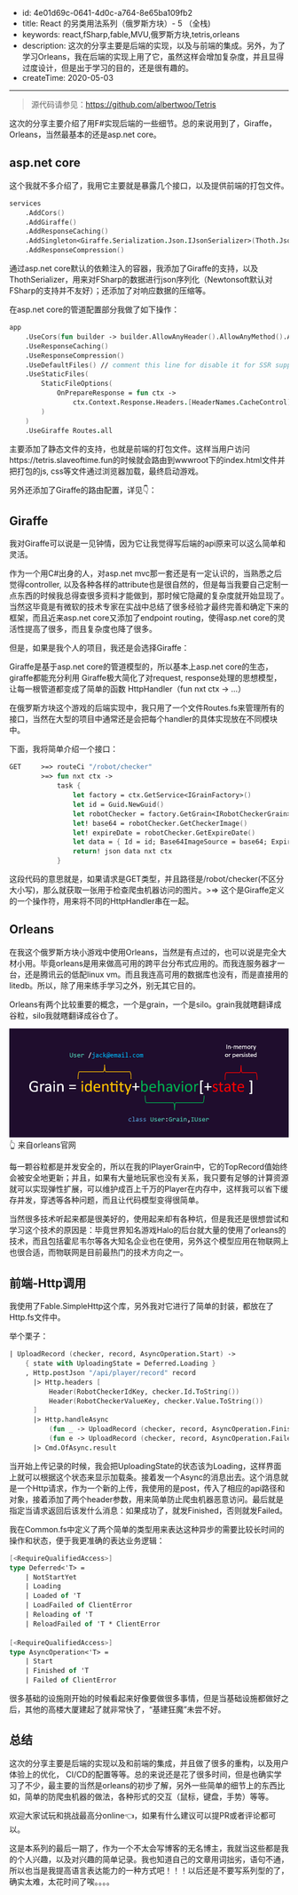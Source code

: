 - id: 4e01d69c-0641-4d0c-a764-8e65ba109fb2
- title: React 的另类用法系列（俄罗斯方块）- 5 （全栈)
- keywords: react,fSharp,fable,MVU,俄罗斯方块,tetris,orleans
- description: 这次的分享主要是后端的实现，以及与前端的集成。另外，为了学习Orleans，我在后端的实现上用了它，虽然这样会增加复杂度，并且显得过度设计，但是出于学习的目的，还是很有趣的。
- createTime: 2020-05-03
---


> 源代码请参见：https://github.com/albertwoo/Tetris


这次的分享主要介绍了用F#实现后端的一些细节。总的来说用到了，Giraffe，Orleans，当然最基本的还是asp.net core。


## asp.net core

这个我就不多介绍了，我用它主要就是暴露几个接口，以及提供前端的打包文件。

```fsharp
services
    .AddCors()
    .AddGiraffe()
    .AddResponseCaching()
    .AddSingleton<Giraffe.Serialization.Json.IJsonSerializer>(Thoth.Json.Giraffe.ThothSerializer())
    .AddResponseCompression()
```

通过asp.net core默认的依赖注入的容器，我添加了Giraffe的支持，以及ThothSerializer，用来对FSharp的数据进行json序列化（Newtonsoft默认对FSharp的支持并不友好）；还添加了对响应数据的压缩等。

在asp.net core的管道配置部分我做了如下操作：

```fsharp
app
    .UseCors(fun builder -> builder.AllowAnyHeader().AllowAnyMethod().AllowAnyOrigin() |> ignore)
    .UseResponseCaching()
    .UseResponseCompression()
    .UseDefaultFiles() // comment this line for disable it for SSR support
    .UseStaticFiles(
        StaticFileOptions(
            OnPrepareResponse = fun ctx ->
                ctx.Context.Response.Headers.[HeaderNames.CacheControl] <- StringValues (sprintf "public,max-age=%d" (60*60*24*30))
        )
    )
    .UseGiraffe Routes.all
```

主要添加了静态文件的支持，也就是前端的打包文件。这样当用户访问https://tetris.slaveoftime.fun的时候就会路由到wwwroot下的index.html文件并把打包的js, css等文件通过浏览器加载，最终启动游戏。

另外还添加了Giraffe的路由配置，详见👇：


## Giraffe

我对Giraffe可以说是一见钟情，因为它让我觉得写后端的api原来可以这么简单和灵活。

作为一个用C#出身的人，对asp.net mvc那一套还是有一定认识的，当熟悉之后觉得controller, 以及各种各样的attribute也是很自然的，但是每当我要自己定制一点东西的时候我总得查很多资料才能做到，那时候它隐藏的复杂度就开始显现了。当然这毕竟是有微软的技术专家在实战中总结了很多经验才最终完善和确定下来的框架，而且近来asp.net core又添加了endpoint routing，使得asp.net core的灵活性提高了很多，而且复杂度也降了很多。

但是，如果是我个人的项目，我还是会选择Giraffe：

Giraffe是基于asp.net core的管道模型的，所以基本上asp.net core的生态，giraffe都能充分利用
Giraffe极大简化了对request, response处理的思想模型，让每一根管道都变成了简单的函数 HttpHandler（fun nxt ctx -> ...）

在俄罗斯方块这个游戏的后端实现中，我只用了一个文件Routes.fs来管理所有的接口，当然在大型的项目中通常还是会把每个handler的具体实现放在不同模块中。

下面，我将简单介绍一个接口：


```fsharp
GET     >=> routeCi "/robot/checker"
        >=> fun nxt ctx ->
            task {
                let factory = ctx.GetService<IGrainFactory>()
                let id = Guid.NewGuid()
                let robotChecker = factory.GetGrain<IRobotCheckerGrain>(id)
                let! base64 = robotChecker.GetCheckerImage()
                let! expireDate = robotChecker.GetExpireDate()
                let data = { Id = id; Base64ImageSource = base64; ExpireDate = expireDate }
                return! json data nxt ctx
            }
```


这段代码的意思就是，如果请求是GET类型，并且路径是/robot/checker(不区分大小写)，那么就获取一张用于检查爬虫机器访问的图片。>=> 这个是Giraffe定义的一个操作符，用来将不同的HttpHandler串在一起。


## Orleans

在我这个俄罗斯方块小游戏中使用Orleans，当然是有点过的，也可以说是完全大材小用。毕竟orleans是用来做高可用的跨平台分布式应用的。而我连服务器才一台，还是腾讯云的低配linux vm。而且我连高可用的数据库也没有，而是直接用的litedb。所以，除了用来练手学习之外，别无其它目的。

Orleans有两个比较重要的概念，一个是grain，一个是silo。grain我就瞎翻译成谷粒，silo我就瞎翻译成谷仓了。

![orleans](./orleans-concept.jpg)
👆 来自orleans官网

每一颗谷粒都是并发安全的，所以在我的IPlayerGrain中，它的TopRecord值始终会被安全地更新；并且，如果有大量地玩家也没有关系，我只要有足够的计算资源就可以实现弹性扩展，可以维护成百上千万的Player在内存中，这样我可以省下缓存并发，穿透等各种问题，而且让代码模型变得很简单。

当然很多技术听起来都是很美好的，使用起来却有各种坑，但是我还是很想尝试和学习这个技术的原因是：毕竟世界知名游戏Halo的后台就大量的使用了orleans的技术，而且包括霍尼韦尔等各大知名企业也在使用，另外这个模型应用在物联网上也很合适，而物联网是目前最热门的技术方向之一。


## 前端-Http调用

我使用了Fable.SimpleHttp这个库，另外我对它进行了简单的封装，都放在了Http.fs文件中。

举个栗子：

```fsharp
| UploadRecord (checker, record, AsyncOperation.Start) ->
    { state with UploadingState = Deferred.Loading }
    , Http.postJson "/api/player/record" record
      |> Http.headers [
          Header(RobotCheckerIdKey, checker.Id.ToString())
          Header(RobotCheckerValueKey, checker.Value.ToString())
      ]
      |> Http.handleAsync 
          (fun _ -> UploadRecord (checker, record, AsyncOperation.Finished()))
          (fun e -> UploadRecord (checker, record, AsyncOperation.Failed e))
      |> Cmd.OfAsync.result
```

当开始上传记录的时候，我会把UploadingState的状态该为Loading，这样界面上就可以根据这个状态来显示加载条。接着发一个Async的消息出去。这个消息就是一个Http请求，作为一个新的上传，我使用的是post，传入了相应的api路径和对象，接着添加了两个header参数，用来简单防止爬虫机器恶意访问。最后就是指定当请求返回后该发什么消息：如果成功了，就发Finished，否则就发Failed。


我在Common.fs中定义了两个简单的类型用来表达这种异步的需要比较长时间的操作和状态，便于我更准确的表达业务逻辑：

```fsharp
[<RequireQualifiedAccess>]
type Deferred<'T> =
    | NotStartYet
    | Loading
    | Loaded of 'T
    | LoadFailed of ClientError
    | Reloading of 'T
    | ReloadFailed of 'T * ClientError

[<RequireQualifiedAccess>]
type AsyncOperation<'T> =
    | Start
    | Finished of 'T
    | Failed of ClientError
```

很多基础的设施刚开始的时候看起来好像要做很多事情，但是当基础设施都做好之后，其他的高楼大厦建起了就非常快了，“基建狂魔”未尝不好。


## 总结

这次的分享主要是后端的实现以及和前端的集成，并且做了很多的重构，以及用户体验上的优化， CI/CD的配置等等。总的来说还是花了很多时间，但是也确实学习了不少，最主要的当然是orleans的初步了解，另外一些简单的细节上的东西比如，简单的防爬虫机器的做法，各种形式的交互（鼠标，键盘，手势）等等。


欢迎大家试玩和挑战最高分online👈，如果有什么建议可以提PR或者评论都可以。


这是本系列的最后一期了，作为一个不太会写博客的无名博主，我就当这些都是我的个人兴趣，以及对兴趣的简单记录。我也知道自己的文章用词拙劣，语句不通，所以也当是我提高语言表达能力的一种方式吧！！！以后还是不要写系列型的了，确实太难，太花时间了唉。。。。
